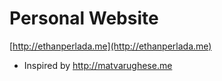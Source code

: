 # Personal Website
[http://ethanperlada.me](http://ethanperlada.me)

- Inspired by http://matvarughese.me

